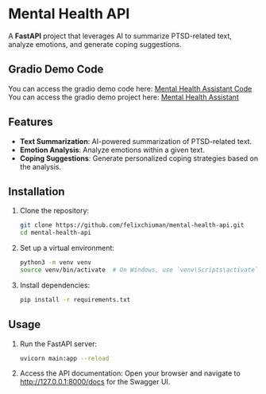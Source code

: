 # Mental Health API

A **FastAPI** project that leverages AI to summarize PTSD-related text, analyze emotions, and generate coping suggestions.

## Gradio Demo Code
You can access the gradio demo code here: [Mental Health Assistant Code](https://github.com/felixchiuman/mental-health-assistant)
You can access the gradio demo project here: [Mental Health Assistant](https://huggingface.co/spaces/felixchiuman/mental-health-assistant)


## Features

- **Text Summarization**: AI-powered summarization of PTSD-related text.
- **Emotion Analysis**: Analyze emotions within a given text.
- **Coping Suggestions**: Generate personalized coping strategies based on the analysis.

## Installation

1. Clone the repository:
   ```bash
   git clone https://github.com/felixchiuman/mental-health-api.git
   cd mental-health-api

2. Set up a virtual environment:
   ```bash
   python3 -m venv venv
   source venv/bin/activate  # On Windows, use `venv\Scripts\activate`

3. Install dependencies:
   ```bash
   pip install -r requirements.txt

## Usage
1. Run the FastAPI server:
   ```bash
   uvicorn main:app --reload

2. Access the API documentation:
   Open your browser and navigate to http://127.0.0.1:8000/docs for the Swagger UI.
